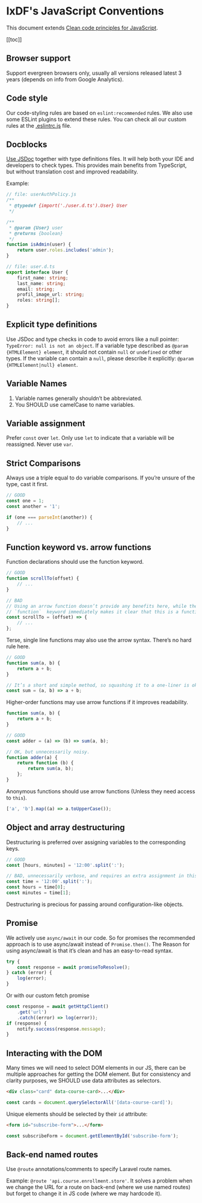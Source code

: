 # IxDF's JavaScript Conventions

This document extends
[Clean code principles for JavaScript](IxDF-JS-clean-code.md).

[[toc]]

## Browser support

Support evergreen browsers only, usually all versions released latest 3 years (depends on info from Google Analytics).

## Code style

Our code-styling rules are based on `eslint:recommended` rules.
We also use some ESLint plugins to extend these rules.
You can check all our custom rules at the [.eslintrc.js](https://github.com/InteractionDesignFoundation/IxDF-web/blob/main/.eslintrc.js) file.

## Docblocks

[Use JSDoc](IxDF-JS-conventions.md) together with type definitions files.
It will help both your IDE and developers to check types.
This provides main benefits from TypeScript, but without translation cost and improved readability.

Example:

```js
// file: userAuthPolicy.js
/**
 * @typedef {import('./user.d.ts').User} User
 */

/**
 * @param {User} user
 * @returns {boolean}
 */
function isAdmin(user) {
    return user.roles.includes('admin');
}
```

```ts
// file: user.d.ts
export interface User {
    first_name: string;
    last_name: string;
    email: string;
    profil_image_url: string;
    roles: string[];
}
```

## Explicit type definitions

Use JSDoc and type checks in code to avoid errors like a null pointer: `TypeError: null is not an object`.
If a variable type described as `@param {HTMLElement} element`,
it should not contain `null` or `undefined` or other types.
If the variable can contain a `null`, please describe it explicitly: `@param {HTMLElement|null} element`.

## Variable Names

1. Variable names generally shouldn’t be abbreviated.
1. You SHOULD use camelCase to name variables.

## Variable assignment

Prefer `const` over `let`. Only use `let` to indicate that a variable will be reassigned. Never use `var`.

## Strict Comparisons

Always use a triple equal to do variable comparisons. If you’re unsure of the type, cast it first.

```js
// GOOD
const one = 1;
const another = '1';

if (one === parseInt(another)) {
    // ...
}
```

## Function keyword vs. arrow functions

Function declarations should use the function keyword.

```js
// GOOD
function scrollTo(offset) {
    // ...
}

// BAD
// Using an arrow function doesn’t provide any benefits here, while the
// `function`  keyword immediately makes it clear that this is a function.
const scrollTo = (offset) => {
    // ...
};
```

Terse, single line functions may also use the arrow syntax. There’s no hard rule here.

```js
// GOOD
function sum(a, b) {
    return a + b;
}

// It’s a short and simple method, so squashing it to a one-liner is ok.
const sum = (a, b) => a + b;
```

Higher-order functions may use arrow functions if it improves readability.

```js
function sum(a, b) {
    return a + b;
}

// GOOD
const adder = (a) => (b) => sum(a, b);

// OK, but unnecessarily noisy.
function adder(a) {
    return function (b) {
        return sum(a, b);
    };
}
```

Anonymous functions should use arrow functions (Unless they need access to `this`).

```js
['a', 'b'].map((a) => a.toUpperCase());
```

## Object and array destructuring

Destructuring is preferred over assigning variables to the corresponding keys.

```js
// GOOD
const [hours, minutes] = '12:00'.split(':');

// BAD, unnecessarily verbose, and requires an extra assignment in this case.
const time = '12:00'.split(':');
const hours = time[0];
const minutes = time[1];
```

Destructuring is precious for passing around configuration-like objects.

## Promise

We actively use `async/await` in our code.
So for promises the recommended approach is to use async/await instead of `Promise.then()`.
The Reason for using async/await is that it’s clean and has an easy-to-read syntax.

```js
try {
    const response = await promiseToResolve();
} catch (error) {
    log(error);
}
```

Or with our custom fetch promise

```js
const response = await getHttpClient()
    .get('url')
    .catch((error) => log(error));
if (response) {
    notify.success(response.message);
}
```

## Interacting with the DOM

Many times we will need to select DOM elements in our JS, there can be multiple approaches for getting the DOM element.
But for consistency and clarity purposes, we SHOULD use data attributes as selectors.

```html
<div class="card" data-course-card>...</div>
```

```js
const cards = document.querySelectorAll('[data-course-card]');
```

Unique elements should be selected by their `id` attribute:

```html
<form id="subscribe-form">...</form>
```

```js
const subscribeForm = document.getElementById('subscribe-form');
```

## Back-end named routes

Use `@route` annotations/comments to specify Laravel route names.

Example: `@route 'api.course.enrollment.store'`.
It solves a problem when we change the URL for a route on back-end (where we use named routes)
but forget to change it in JS code (where we may hardcode it).
